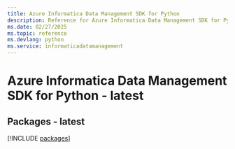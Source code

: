 ```yaml
---
title: Azure Informatica Data Management SDK for Python
description: Reference for Azure Informatica Data Management SDK for Python
ms.date: 02/27/2025
ms.topic: reference
ms.devlang: python
ms.service: informaticadatamanagement
---
```

# Azure Informatica Data Management SDK for Python - latest
## Packages - latest
[!INCLUDE [packages](informatica-data-management-index.md)]